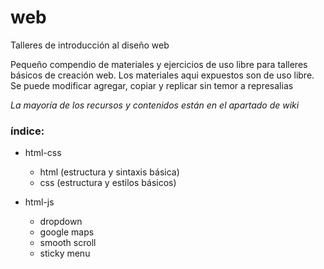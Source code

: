 # web
Talleres de introducción al diseño web

Pequeño compendio de materiales y ejercicios de uso libre para talleres básicos de creación web.
Los materiales aqui expuestos son de uso libre. Se puede modificar agregar, copiar y replicar sin temor a represalias 

_La mayoría de los recursos y contenidos están en el apartado de wiki_

### índice:

* html-css
	* html (estructura y sintaxis básica)
	* css  (estructura y estilos básicos)

* html-js
	* dropdown
	* google maps
	* smooth scroll
	* sticky menu 
	

